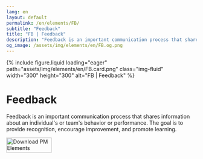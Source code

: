 ```yaml
---
lang: en
layout: default
permalink: /en/elements/FB/
subtitle: "Feedback"
title: "FB | Feedback"
description: "Feedback is an important communication process that shares information about an individual's or team's behavior or performance. The goal is to provide recognition, encourage improvement, and promote learning."
og_image: /assets/img/elements/en/FB.og.png
---
```


{% include figure.liquid loading="eager" path="assets/img/elements/en/FB.card.png" class="img-fluid" width="300" height="300" alt="FB | Feedback" %}

# Feedback

Feedback is an important communication process that shares information about an individual's or team's behavior or performance. The goal is to provide recognition, encourage improvement, and promote learning.

<a href="https://apps.apple.com/app/apple-store/id6738084498?pt=127441684&ct=website&mt=8">
  <img src="{{ "assets/img/en/appstore.png" | relative_url }}" width="120" height="40" alt="Download PM Elements">
</a>
